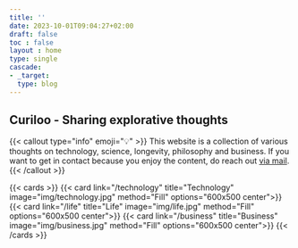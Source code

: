 ```yaml
---
title: ''
date: 2023-10-01T09:04:27+02:00
draft: false
toc : false
layout : home
type: single
cascade:
- _target:
  type: blog
---
```



## Curiloo - Sharing explorative thoughts

{{< callout type="info" emoji="💡" >}}
This website is a collection of various thoughts on technology, science, longevity,
philosophy and business. If you want to get in contact because you enjoy the content,
do reach out [via mail](mailto:hello@curiloo.com).  
{{< /callout >}}

{{< cards >}}
  {{< card link="/technology" title="Technology"  image="img/technology.jpg"  method="Fill" options="600x500 center">}}
  {{< card link="/life" title="Life"              image="img/life.jpg"        method="Fill" options="600x500 center">}}
  {{< card link="/business" title="Business"      image="img/business.jpg"    method="Fill" options="600x500 center">}}
{{< /cards >}}